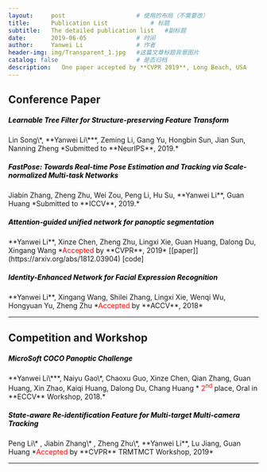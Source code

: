 ```yaml
---
layout:     post   				    # 使用的布局（不需要改）
title:      Publication List	        # 标题 
subtitle:   The detailed publication list   #副标题
date:       2019-06-05 				# 时间
author:     Yanwei Li				# 作者
header-img: img/Transparent_1.jpg 	#这篇文章标题背景图片
catalog: false 						# 是否归档
description:   One paper accepted by **CVPR 2019**, Long Beach, USA
---
```


<!-- > <span style="color:red"> News:</span> Our paper accepted by **CVPR 2019**, Long Beach, USA.  
> <span style="color:red"> News:</span> Our paper accepted by **CVPR 2019** TRMTMCT Workshop, Long Beach, USA. -->
<!--more-->  
## Conference Paper
<h5> <span style="color:black">Learnable Tree Filter for Structure-preserving Feature Transform</span> </h5>
Lin Song\*, **Yanwei Li\***, Zeming Li, Gang Yu, Hongbin Sun, Jian Sun, Nanning Zheng  
*Submitted to **NeurIPS**, 2019.*

<h5> <span style="color:black">FastPose: Towards Real-time Pose Estimation and Tracking via Scale-normalized Multi-task Networks</span> </h5>
Jiabin Zhang, Zheng Zhu, Wei Zou, Peng Li, Hu Su, **Yanwei Li**, Guan Huang  
*Submitted to **ICCV**, 2019.*

<h5> <span style="color:black">Attention-guided unified network for panoptic segmentation</span> </h5> 
**Yanwei Li**, Xinze Chen, Zheng Zhu, Lingxi Xie, Guan Huang, Dalong Du, Xingang Wang  
*<span style="color:red">Accepted</span> by **CVPR**, 2019*  [[paper]](https://arxiv.org/abs/1812.03904) [code]

<h5> <span style="color:black">Identity-Enhanced Network for Facial Expression Recognition</span> </h5>
**Yanwei Li**, Xingang Wang, Shilei Zhang, Lingxi Xie, Wenqi Wu, Hongyuan Yu, Zheng Zhu  
*<span style="color:red">Accepted</span> by **ACCV**, 2018*
<hr>

## Competition and Workshop
<h5> <span style="color:black">MicroSoft COCO Panoptic Challenge</span> </h5>
**Yanwei Li\***, Naiyu Gao\*, Chaoxu Guo, Xinze Chen, Qian Zhang, Guan Huang, Xin Zhao, Kaiqi Huang, Dalong Du, Chang Huang  
*<span style="color:red"> 2<sup>nd</sup> </span> place, Oral in **ECCV** Workshop, 2018.*  

<h5> <span style="color:black">State-aware Re-identification Feature for Multi-target Multi-camera Tracking</span> </h5>
Peng Li\* , Jiabin Zhang\* , Zheng Zhu\*, **Yanwei Li**, Lu Jiang, Guan Huang  
*<span style="color:red">Accepted</span> by **CVPR** TRMTMCT Workshop, 2019*
<hr>